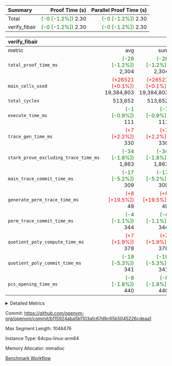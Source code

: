 | Summary | Proof Time (s) | Parallel Proof Time (s) |
|:---|---:|---:|
| Total | <span style='color: green'>(-0 [-1.2%])</span> 2.30 | <span style='color: green'>(-0 [-1.2%])</span> 2.30 |
| verify_fibair | <span style='color: green'>(-0 [-1.2%])</span> 2.30 | <span style='color: green'>(-0 [-1.2%])</span> 2.30 |


| verify_fibair |||||
|:---|---:|---:|---:|---:|
|metric|avg|sum|max|min|
| `total_proof_time_ms ` | <span style='color: green'>(-28 [-1.2%])</span> 2,304 | <span style='color: green'>(-28 [-1.2%])</span> 2,304 | <span style='color: green'>(-28 [-1.2%])</span> 2,304 | <span style='color: green'>(-28 [-1.2%])</span> 2,304 |
| `main_cells_used     ` | <span style='color: red'>(+26521 [+0.1%])</span> 19,384,803 | <span style='color: red'>(+26521 [+0.1%])</span> 19,384,803 | <span style='color: red'>(+26521 [+0.1%])</span> 19,384,803 | <span style='color: red'>(+26521 [+0.1%])</span> 19,384,803 |
| `total_cycles        ` |  513,652 |  513,652 |  513,652 |  513,652 |
| `execute_time_ms     ` | <span style='color: green'>(-1 [-0.9%])</span> 111 | <span style='color: green'>(-1 [-0.9%])</span> 111 | <span style='color: green'>(-1 [-0.9%])</span> 111 | <span style='color: green'>(-1 [-0.9%])</span> 111 |
| `trace_gen_time_ms   ` | <span style='color: red'>(+7 [+2.2%])</span> 330 | <span style='color: red'>(+7 [+2.2%])</span> 330 | <span style='color: red'>(+7 [+2.2%])</span> 330 | <span style='color: red'>(+7 [+2.2%])</span> 330 |
| `stark_prove_excluding_trace_time_ms` | <span style='color: green'>(-34 [-1.8%])</span> 1,863 | <span style='color: green'>(-34 [-1.8%])</span> 1,863 | <span style='color: green'>(-34 [-1.8%])</span> 1,863 | <span style='color: green'>(-34 [-1.8%])</span> 1,863 |
| `main_trace_commit_time_ms` | <span style='color: green'>(-17 [-5.2%])</span> 309 | <span style='color: green'>(-17 [-5.2%])</span> 309 | <span style='color: green'>(-17 [-5.2%])</span> 309 | <span style='color: green'>(-17 [-5.2%])</span> 309 |
| `generate_perm_trace_time_ms` | <span style='color: red'>(+8 [+19.5%])</span> 49 | <span style='color: red'>(+8 [+19.5%])</span> 49 | <span style='color: red'>(+8 [+19.5%])</span> 49 | <span style='color: red'>(+8 [+19.5%])</span> 49 |
| `perm_trace_commit_time_ms` | <span style='color: green'>(-4 [-1.1%])</span> 344 | <span style='color: green'>(-4 [-1.1%])</span> 344 | <span style='color: green'>(-4 [-1.1%])</span> 344 | <span style='color: green'>(-4 [-1.1%])</span> 344 |
| `quotient_poly_compute_time_ms` | <span style='color: red'>(+7 [+1.9%])</span> 378 | <span style='color: red'>(+7 [+1.9%])</span> 378 | <span style='color: red'>(+7 [+1.9%])</span> 378 | <span style='color: red'>(+7 [+1.9%])</span> 378 |
| `quotient_poly_commit_time_ms` | <span style='color: green'>(-19 [-5.3%])</span> 341 | <span style='color: green'>(-19 [-5.3%])</span> 341 | <span style='color: green'>(-19 [-5.3%])</span> 341 | <span style='color: green'>(-19 [-5.3%])</span> 341 |
| `pcs_opening_time_ms ` | <span style='color: green'>(-8 [-1.8%])</span> 440 | <span style='color: green'>(-8 [-1.8%])</span> 440 | <span style='color: green'>(-8 [-1.8%])</span> 440 | <span style='color: green'>(-8 [-1.8%])</span> 440 |



<details>
<summary>Detailed Metrics</summary>

|  | verify_program_compile_ms | total_cells | stark_prove_excluding_trace_time_ms | quotient_poly_compute_time_ms | quotient_poly_commit_time_ms | perm_trace_commit_time_ms | pcs_opening_time_ms | main_trace_commit_time_ms |
| --- | --- | --- | --- | --- | --- | --- | --- |
|  | 4 | 65,536 | 71 | 3 | 13 | 0 | 37 | 16 | 

| air_name | rows | quotient_deg | main_cols | interactions | constraints | cells |
| --- | --- | --- | --- | --- | --- | --- |
| AccessAdapterAir<2> |  | 4 |  | 5 | 12 |  | 
| AccessAdapterAir<4> |  | 4 |  | 5 | 12 |  | 
| AccessAdapterAir<8> |  | 4 |  | 5 | 12 |  | 
| FibonacciAir | 32,768 | 1 | 2 |  | 5 | 65,536 | 
| FriReducedOpeningAir |  | 4 |  | 35 | 59 |  | 
| NativePoseidon2Air<BabyBearParameters>, 1> |  | 4 |  | 176 | 590 |  | 
| PhantomAir |  | 4 |  | 3 | 4 |  | 
| ProgramAir |  | 1 |  | 1 | 4 |  | 
| VariableRangeCheckerAir |  | 1 |  | 1 | 4 |  | 
| VmAirWrapper<BranchNativeAdapterAir, BranchEqualCoreAir<1> |  | 2 |  | 11 | 23 |  | 
| VmAirWrapper<JalNativeAdapterAir, JalCoreAir> |  | 4 |  | 7 | 6 |  | 
| VmAirWrapper<NativeAdapterAir<2, 0>, PublicValuesCoreAir> |  | 4 |  | 11 | 22 |  | 
| VmAirWrapper<NativeAdapterAir<2, 1>, FieldArithmeticCoreAir> |  | 4 |  | 15 | 23 |  | 
| VmAirWrapper<NativeLoadStoreAdapterAir<1>, NativeLoadStoreCoreAir<1> |  | 4 |  | 15 | 20 |  | 
| VmAirWrapper<NativeLoadStoreAdapterAir<4>, NativeLoadStoreCoreAir<4> |  | 4 |  | 15 | 20 |  | 
| VmAirWrapper<NativeVectorizedAdapterAir<4>, FieldExtensionCoreAir> |  | 4 |  | 15 | 23 |  | 
| VmConnectorAir |  | 4 |  | 3 | 8 |  | 
| VolatileBoundaryAir |  | 4 |  | 4 | 16 |  | 

| group | trace_gen_time_ms | total_proof_time_ms | total_cycles | total_cells | stark_prove_excluding_trace_time_ms | quotient_poly_compute_time_ms | quotient_poly_commit_time_ms | perm_trace_commit_time_ms | pcs_opening_time_ms | main_trace_commit_time_ms | main_cells_used | generate_perm_trace_time_ms | execute_time_ms |
| --- | --- | --- | --- | --- | --- | --- | --- | --- | --- | --- | --- | --- | --- |
| verify_fibair | 330 | 2,304 | 513,652 | 50,178,200 | 1,863 | 378 | 341 | 344 | 440 | 309 | 19,384,803 | 49 | 111 | 

| group | air_name | rows | prep_cols | perm_cols | main_cols | cells |
| --- | --- | --- | --- | --- | --- | --- |
| verify_fibair | AccessAdapterAir<2> | 65,536 |  | 16 | 11 | 1,769,472 | 
| verify_fibair | AccessAdapterAir<4> | 32,768 |  | 16 | 13 | 950,272 | 
| verify_fibair | AccessAdapterAir<8> | 128 |  | 16 | 17 | 4,224 | 
| verify_fibair | FriReducedOpeningAir | 512 |  | 76 | 64 | 71,680 | 
| verify_fibair | NativePoseidon2Air<BabyBearParameters>, 1> | 16,384 |  | 356 | 399 | 12,369,920 | 
| verify_fibair | PhantomAir | 16,384 |  | 8 | 6 | 229,376 | 
| verify_fibair | ProgramAir | 8,192 |  | 8 | 10 | 147,456 | 
| verify_fibair | VariableRangeCheckerAir | 262,144 | 2 | 8 | 1 | 2,359,296 | 
| verify_fibair | VmAirWrapper<BranchNativeAdapterAir, BranchEqualCoreAir<1> | 131,072 |  | 28 | 23 | 6,684,672 | 
| verify_fibair | VmAirWrapper<JalNativeAdapterAir, JalCoreAir> | 16,384 |  | 12 | 10 | 360,448 | 
| verify_fibair | VmAirWrapper<NativeAdapterAir<2, 1>, FieldArithmeticCoreAir> | 262,144 |  | 20 | 30 | 13,107,200 | 
| verify_fibair | VmAirWrapper<NativeLoadStoreAdapterAir<1>, NativeLoadStoreCoreAir<1> | 131,072 |  | 36 | 25 | 7,995,392 | 
| verify_fibair | VmAirWrapper<NativeLoadStoreAdapterAir<4>, NativeLoadStoreCoreAir<4> | 16,384 |  | 36 | 34 | 1,146,880 | 
| verify_fibair | VmAirWrapper<NativeVectorizedAdapterAir<4>, FieldExtensionCoreAir> | 8,192 |  | 20 | 40 | 491,520 | 
| verify_fibair | VmConnectorAir | 2 | 1 | 8 | 4 | 24 | 
| verify_fibair | VolatileBoundaryAir | 131,072 |  | 8 | 11 | 2,490,368 | 

</details>


Commit: https://github.com/openvm-org/openvm/commit/b115924aba5b1103afc67d9c65b5045226cdeaa1

Max Segment Length: 1048476

Instance Type: 64cpu-linux-arm64

Memory Allocator: mimalloc

[Benchmark Workflow](https://github.com/openvm-org/openvm/actions/runs/12937948923)

